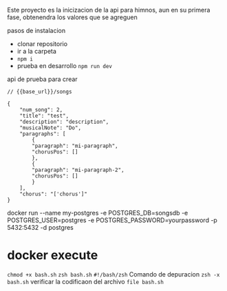 Este proyecto es la inicizacion de la api para himnos, aun en su primera fase, obtenendra los valores que se agreguen

pasos de instalacion
* clonar repositorio
* ir a la carpeta
* `npm i`
* prueba en desarrollo `npm run dev`

api de prueba para crear
```
// {{base_url}}/songs

{
    "num_song": 2,
    "title": "test",
    "description": "description",
    "musicalNote": "Do",
    "paragraphs": [
        {
        "paragraph": "mi-paragraph",
        "chorusPos": []
        },
        {
        "paragraph": "mi-paragraph-2",
        "chorusPos": []
        }
    ],
    "chorus": "['chorus']"
}
```

docker run --name my-postgres -e POSTGRES_DB=songsdb -e POSTGRES_USER=postgres -e POSTGRES_PASSWORD=yourpassword -p 5432:5432 -d postgres
# docker execute
`chmod +x bash.sh`
`zsh bash.sh`
`#!/bash/zsh`
Comando de depuracion
`zsh -x bash.sh`
verificar la codificaon del archivo
`file bash.sh`
